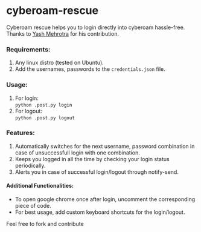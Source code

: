 cyberoam-rescue
===============
Cyberoam rescue helps you to login directly into cyberoam hassle-free.  
Thanks to [Yash Mehrotra](https://github.com/yashmehrotra) for his contribution.        

### Requirements:  
1. Any linux distro (tested on Ubuntu).    
2. Add the usernames, passwords to the `credentials.json` file.    

### Usage:  
1. For login:  
`python .post.py login`  
2. For logout:  
`python .post.py logout`  

### Features:  
1. Automatically switches for the next username, password combination in case of unsuccessfull login with one combination.   
2. Keeps you logged in all the time by checking your login status periodically.  
3. Alerts you in case of successful login/logout through notify-send.  

#### Additional Functionalities:  
* To open google chrome once after login, uncomment the corresponding piece of code.    
* For best usage, add custom keyboard shortcuts for the login/logout.  

Feel free to fork and contribute
